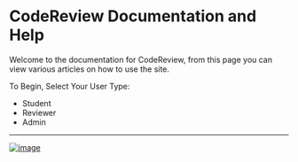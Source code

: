 # CodeReview Documentation and Help
Welcome to the documentation for CodeReview, from this page you can view various articles on how to use the site.

To Begin, Select Your User Type:
- Student
- Reviewer
- Admin

---
[![image](https://img.shields.io/badge/GitHub-100000?style=for-the-badge&logo=github&logoColor=white)](https://github.com/Bwc9876/CodeReview/)
